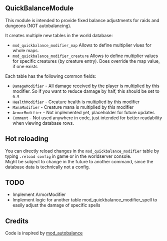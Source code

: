 
## QuickBalanceModule 

This module is intended to provide fixed balance adjustments for raids and dungeons (NOT autobalancing).

It creates multiple new tables in the world database: 
* `mod_quickbalance_modifier_map` Allows to define multiplier vlues for whole maps.  
* `mod_quickbalance_modifier_creature` Allows to define multiplier values for specific creatures (by creature entry). Does override the map value, if one exists
 
Each table has the following common fields:

* `DamageModifier` - All damage received by the player is multiplied by this modifier. So if you want to reduce damage by half, this should be set to `0.5`
* `HealthModifier` - Creature health is multiplied by this modifier
* `ManaModifier` - Creature mana is multiplied by this modifier
* `ArmorModifier` - Not implemented yet, placeholder for future updates
* `Comment` - Not used anywhere in code, just intended for better readability when viewing database rows.

## Hot reloading

You can directly reload changes in the `mod_quickbalance_modifier` table by typing `.reload config` in game or in the worldserver console.  
Might be subject to change in the future to another command, since the database data is technically not a config.

## TODO

* Implement ArmorModifier
* Implement logic for another table mod_quickbalance_modifier_spell to easily adjust the damage of specific spells

## Credits 

Code is inspired by [mod_autobalance](https://github.com/azerothcore/mod-autobalance)
